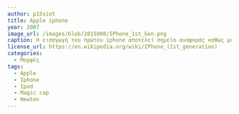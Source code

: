 ```yaml
---
author: p15siot
title: Apple iphone
year: 2007
image_url: /images/blob/2015008/IPhone_1st_Gen.png
caption: Η εισαγωγή του πρώτου iphone αποτελεί σημείο αναφοράς καθώς μέσα σε λιγότερο από δέκα χρόνια περισσότεροι άνθρωποι θα είχαν μια παρόμοια κινητή συσκευή με οθόνη αφής ως βασικό σύστημα καθημερινής διάδρασης, παρά τον παραδοσιακό επιτραπέζιο υπολογιστή, ο οποίος θα κρατήσει την θέση του περισσότερο ως υπολογιστής ανάπτυξης.
license_url: https://en.wikipedia.org/wiki/IPhone_(1st_generation)
categories:
  - Μορφές
tags:
  - Apple
  - Iphone
  - Ipod
  - Magic cap
  - Newton
---
```

